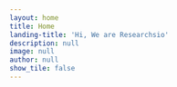 ```yaml
---
layout: home
title: Home
landing-title: 'Hi, We are Researchsio'
description: null
image: null
author: null
show_tile: false
---
```


